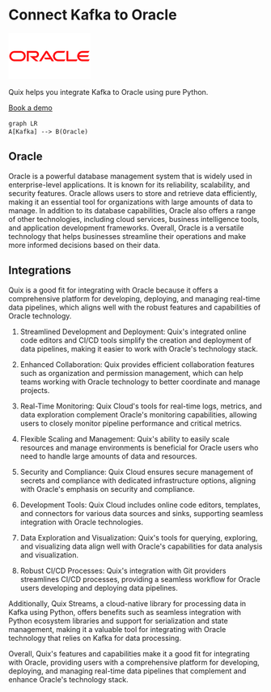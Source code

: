 # Connect Kafka to Oracle

![](./images/logo_1.jpg)

Quix helps you integrate Kafka to Oracle using pure Python.

<div>
<a class="md-button md-button--primary" href="https://share.hsforms.com/1iW0TmZzKQMChk0lxd_tGiw4yjw2?__hstc=175542013.2303933fbd746c0ac86d9ccbe9bc9100.1728383268831.1729603416735.1729620918855.31&__hssc=175542013.1.1729620918855&__hsfp=2132701734" target="_blank" style="margin-right:.5rem;">Book a demo</a>
<br/>
</div>

```mermaid
graph LR
A[Kafka] --> B(Oracle)
```

## Oracle

Oracle is a powerful database management system that is widely used in enterprise-level applications. It is known for its reliability, scalability, and security features. Oracle allows users to store and retrieve data efficiently, making it an essential tool for organizations with large amounts of data to manage. In addition to its database capabilities, Oracle also offers a range of other technologies, including cloud services, business intelligence tools, and application development frameworks. Overall, Oracle is a versatile technology that helps businesses streamline their operations and make more informed decisions based on their data.

## Integrations

Quix is a good fit for integrating with Oracle because it offers a comprehensive platform for developing, deploying, and managing real-time data pipelines, which aligns well with the robust features and capabilities of Oracle technology. 

1. Streamlined Development and Deployment: Quix's integrated online code editors and CI/CD tools simplify the creation and deployment of data pipelines, making it easier to work with Oracle's technology stack.

2. Enhanced Collaboration: Quix provides efficient collaboration features such as organization and permission management, which can help teams working with Oracle technology to better coordinate and manage projects.

3. Real-Time Monitoring: Quix Cloud's tools for real-time logs, metrics, and data exploration complement Oracle's monitoring capabilities, allowing users to closely monitor pipeline performance and critical metrics.

4. Flexible Scaling and Management: Quix's ability to easily scale resources and manage environments is beneficial for Oracle users who need to handle large amounts of data and resources.

5. Security and Compliance: Quix Cloud ensures secure management of secrets and compliance with dedicated infrastructure options, aligning with Oracle's emphasis on security and compliance.

6. Development Tools: Quix Cloud includes online code editors, templates, and connectors for various data sources and sinks, supporting seamless integration with Oracle technologies.

7. Data Exploration and Visualization: Quix's tools for querying, exploring, and visualizing data align well with Oracle's capabilities for data analysis and visualization.

8. Robust CI/CD Processes: Quix's integration with Git providers streamlines CI/CD processes, providing a seamless workflow for Oracle users developing and deploying data pipelines.

Additionally, Quix Streams, a cloud-native library for processing data in Kafka using Python, offers benefits such as seamless integration with Python ecosystem libraries and support for serialization and state management, making it a valuable tool for integrating with Oracle technology that relies on Kafka for data processing.

Overall, Quix's features and capabilities make it a good fit for integrating with Oracle, providing users with a comprehensive platform for developing, deploying, and managing real-time data pipelines that complement and enhance Oracle's technology stack.

